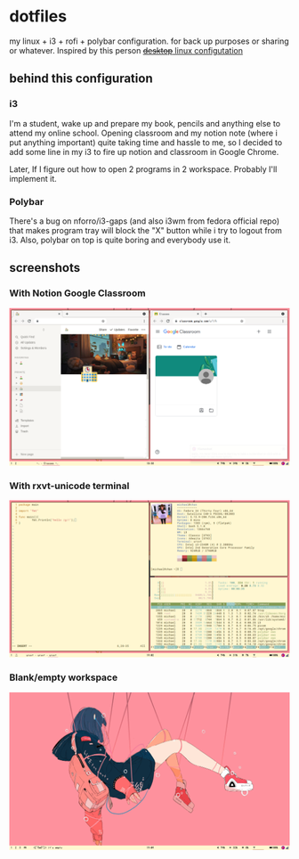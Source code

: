 # dotfiles
my linux + i3 + rofi + polybar configuration. for back up purposes or sharing or whatever. Inspired by this person
[~~desktop~~ linux configutation](https://github.com/alnj/dotfiles)

## behind this configuration
### i3
I'm a student, wake up and prepare my book, pencils and anything else to attend my online school.
Opening classroom and my notion note (where i put anything important) quite taking time and hassle to me,
so I decided to add some line in my i3 to fire up notion and classroom in Google Chrome.

Later, If I figure out how to open 2 programs in 2 workspace. Probably I'll implement it.

### Polybar
There's a bug on nforro/i3-gaps (and also i3wm from fedora official repo) that makes program tray will block
the "X" button while i try to logout from i3. Also, polybar on top is quite boring and everybody use it.

## screenshots
### With Notion Google Classroom
![With Notion and Google Classroom](4.png)
### With rxvt-unicode terminal
![With urxvt terminal](8.png)
### Blank/empty workspace
![Empty workspace](16.png)
